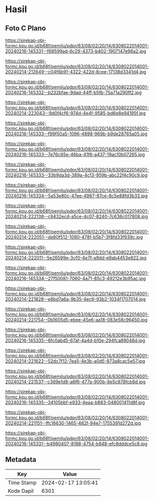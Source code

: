 # Hasil

## Foto C Plano

https://sirekap-obj-formc.kpu.go.id/b68f/pemilu/pdpr/63/08/02/20/14/6308022014001-20240216-145331--f68599ad-6c29-4373-b402-1907147e98a2.jpg

https://sirekap-obj-formc.kpu.go.id/b68f/pemilu/pdpr/63/08/02/20/14/6308022014001-20240214-212649--c04f6b91-4322-422d-8cee-17138d3341d4.jpg

https://sirekap-obj-formc.kpu.go.id/b68f/pemilu/pdpr/63/08/02/20/14/6308022014001-20240216-145332--b232bfae-9dad-44ff-b5fb-75a71a290ff2.jpg

https://sirekap-obj-formc.kpu.go.id/b68f/pemilu/pdpr/63/08/02/20/14/6308022014001-20240214-223043--9d0f4cf6-974d-4e4f-9585-bd6e8e94195f.jpg

https://sirekap-obj-formc.kpu.go.id/b68f/pemilu/pdpr/63/08/02/20/14/6308022014001-20240216-145333--f99f50a5-1096-4898-969b-b9de28765a05.jpg

https://sirekap-obj-formc.kpu.go.id/b68f/pemilu/pdpr/63/08/02/20/14/6308022014001-20240216-145333--7e76c85e-46ba-41f6-a437-19ac10b07265.jpg

https://sirekap-obj-formc.kpu.go.id/b68f/pemilu/pdpr/63/08/02/20/14/6308022014001-20240216-145333--33b9da3d-389a-4c13-959b-abc22f4c90c9.jpg

https://sirekap-obj-formc.kpu.go.id/b68f/pemilu/pdpr/63/08/02/20/14/6308022014001-20240216-145334--5a53e80c-47ee-4987-87ce-8c5e88fd3b33.jpg

https://sirekap-obj-formc.kpu.go.id/b68f/pemilu/pdpr/63/08/02/20/14/6308022014001-20240214-222138--c9432ecd-a5ce-4c07-8240-7c636c017808.jpg

https://sirekap-obj-formc.kpu.go.id/b68f/pemilu/pdpr/63/08/02/20/14/6308022014001-20240214-222051--de80f512-1090-478f-b5b7-3f8fd33f939c.jpg

https://sirekap-obj-formc.kpu.go.id/b68f/pemilu/pdpr/63/08/02/20/14/6308022014001-20240214-222011--5e26599e-3cf0-4e7f-a9dd-e9ab4453e822.jpg

https://sirekap-obj-formc.kpu.go.id/b68f/pemilu/pdpr/63/08/02/20/14/6308022014001-20240216-145334--27f50081-7060-4a71-85c3-49212e3b95ac.jpg

https://sirekap-obj-formc.kpu.go.id/b68f/pemilu/pdpr/63/08/02/20/14/6308022014001-20240214-221828--e8bd7a6a-9b35-4ec6-93b2-1034f1707014.jpg

https://sirekap-obj-formc.kpu.go.id/b68f/pemilu/pdpr/63/08/02/20/14/6308022014001-20240214-221754--0b1605d5-ebee-45e6-aa18-083e58c96450.jpg

https://sirekap-obj-formc.kpu.go.id/b68f/pemilu/pdpr/63/08/02/20/14/6308022014001-20240216-145335--6fc0abd5-67af-4a4d-b10e-294fca89048d.jpg

https://sirekap-obj-formc.kpu.go.id/b68f/pemilu/pdpr/63/08/02/20/14/6308022014001-20240214-221622--52dc7f12-7ea5-4e3b-a0d5-873a8cac5e57.jpg

https://sirekap-obj-formc.kpu.go.id/b68f/pemilu/pdpr/63/08/02/20/14/6308022014001-20240214-221537--c389e1d8-a8f6-477a-900b-8e5c878fcb8d.jpg

https://sirekap-obj-formc.kpu.go.id/b68f/pemilu/pdpr/63/08/02/20/14/6308022014001-20240216-145335--34105bbf-e933-4eaa-b883-048001411d8f.jpg

https://sirekap-obj-formc.kpu.go.id/b68f/pemilu/pdpr/63/08/02/20/14/6308022014001-20240214-221151--ffc16630-1465-482f-94e7-1755391d272d.jpg

https://sirekap-obj-formc.kpu.go.id/b68f/pemilu/pdpr/63/08/02/20/14/6308022014001-20240216-145331--b4980407-8188-4754-b848-efc8dddce5c8.jpg


## Metadata

| Key        | Value               |
| ---------- | ------------------- |
| Time Stamp | 2024-02-17 13:05:41 |
| Kode Dapil | 6301                |



